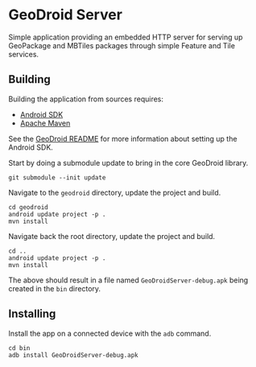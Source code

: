# GeoDroid Server

Simple application providing an embedded HTTP server for serving up GeoPackage
and MBTiles packages through simple Feature and Tile services. 

## Building

Building the application from sources requires:

* [Android SDK](http://developer.android.com/sdk/index.html)
* [Apache Maven](http://maven.apache.org/)

See the [GeoDroid README](https://github.com/jdeolive/geodroid) for more 
information about setting up the Android SDK.

Start by doing a submodule update to bring in the core GeoDroid library.

    git submodule --init update

Navigate to the ``geodroid`` directory, update the project and build.

    cd geodroid
    android update project -p .
    mvn install

Navigate back the root directory, update the project and build.

    cd ..
    android update project -p .
    mvn install

The above should result in a file named ``GeoDroidServer-debug.apk`` being 
created in the ``bin`` directory.

## Installing

Install the app on a connected device with the ``adb`` command.

    cd bin
    adb install GeoDroidServer-debug.apk




